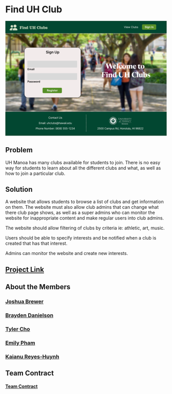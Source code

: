# Find UH Club

<img src="images/landing-page.png">

## Problem

UH Manoa has many clubs available for students to join. There is no easy way for students to learn about all the different clubs and what, as well as how to join a particular club.

## Solution

A website that allows students to browse a list of clubs and get information on them. The website must also allow club admins that can change what there club page shows, as well as a super admins who can monitor the website for inappropriate content and make regular users into club admins.

The website should allow filtering of clubs by criteria ie: athletic, art, music.

Users should be able to specify interests and be notified when a club is created that has that interest.

Admins can monitor the website and create new interests.

## [Project Link](https://github.com/finduhclub)

## About the Members

### [Joshua Brewer](https://github.com/brewerj3)
### [Brayden Danielson](https://github.com/bfd2)
### [Tyler Cho](https://github.com/tycho01)
### [Emily Pham](https://github.com/empham)
### [Kaianu Reyes-Huynh](https://github.com/kreyeshuynh)

## Team Contract 

#### [Team Contract](https://docs.google.com/document/d/17JOV43Aup9_bZ_E9dZ_NoMt8ucx9kaBhIeusmvkyDBg/edit?usp=sharing)
